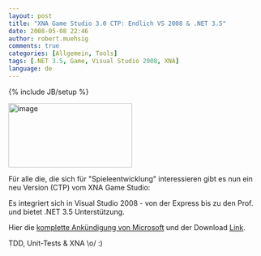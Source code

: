 ```yaml
---
layout: post
title: "XNA Game Studio 3.0 CTP: Endlich VS 2008 & .NET 3.5"
date: 2008-05-08 22:46
author: robert.muehsig
comments: true
categories: [Allgemein, Tools]
tags: [.NET 3.5, Game, Visual Studio 2008, XNA]
language: de
---
```

{% include JB/setup %}
<p><a href="{{BASE_PATH}}/assets/wp-images/image402.png"><img style="border-right: 0px; border-top: 0px; border-left: 0px; border-bottom: 0px" height="127" alt="image" src="{{BASE_PATH}}/assets/wp-images/image-thumb381.png" width="244" border="0"></a></p> <p>Für alle die, die sich für "Spieleentwicklung" interessieren gibt es nun ein neu Version (CTP) vom XNA Game Studio:</p> <p>Es integriert sich in Visual Studio 2008 - von der Express bis zu den Prof. und bietet .NET 3.5 Unterstützung.</p> <p>Hier die <a href="http://blogs.msdn.com/xna/archive/2008/05/07/announcing-xna-game-studio-3-0-community-technical-preview-ctp.aspx">komplette Ankündigung von Microsoft</a> und der Download <a href="http://www.microsoft.com/downloads/details.aspx?FamilyId=DF4AF56A-58A7-474C-BFD0-7CF8ED3036A3&amp;displaylang=en">Link</a>.</p> <p>TDD, Unit-Tests &amp; XNA \o/ :)</p>
